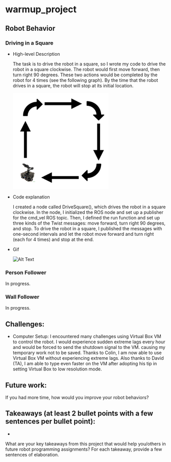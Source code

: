 # warmup_project

## Robot Behavior

### Driving in a Square
* High-level Description

  The task is to drive the robot in a square, so I wrote my code to drive the robot in a square clockwise. The robot would first move forward, then turn right 90 degrees. These two actions would be completed by the robot for 4 times (see the following graph). By the time that the robot drives in a square, the robot will stop at its initial location. 
 
  <img src="drive_square_illustration.png" width="300" height="300" />



* Code explanation

  I created a node called DriveSquare(), which drives the robot in a square clockwise. In the node, I initialized the ROS node and set up a publisher for the cmd_vel ROS topic. Then, I defined the run function and set up three kinds of the Twist messages: move forward, turn right 90 degrees, and stop. To drive the robot in a square, I published the messages with one-second intervals and let the robot move forward and turn right (each for 4 times) and stop at the end.

* Gif 

  ![Alt Text](drive_square.gif)

### Person Follower
In progress.

### Wall Follower
In progress. 

## Challenges: 
* Computer Setup: I encountered many challenges using Virtual Box VM to control the robot. I would experience sudden extreme lags every hour and would be forced to send the shutdown signal to the VM. causing my temporary work not to be saved. Thanks to Colin, I am now able to use Virtual Box VM without experiencing extreme lags. Also thanks to David (TA), I am able to type even faster on the VM after adopting his tip in setting Virtual Box to low resolution mode.

## Future work: 

If you had more time, how would you improve your robot behaviors?
## Takeaways (at least 2 bullet points with a few sentences per bullet point): 
* 
What are your key takeaways from this project that would help you/others in future robot programming assignments? For each takeaway, provide a few sentences of elaboration.
